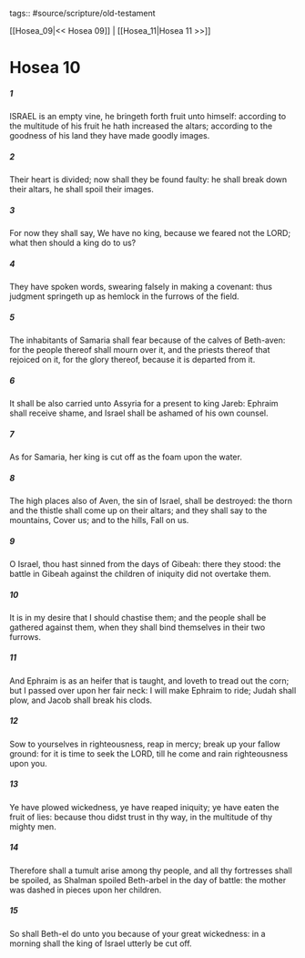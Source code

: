 tags:: #source/scripture/old-testament

[[Hosea_09|<< Hosea 09]] | [[Hosea_11|Hosea 11 >>]]

# Hosea 10

##### 1

ISRAEL is an empty vine, he bringeth forth fruit unto himself: according to the multitude of his fruit he hath increased the altars; according to the goodness of his land they have made goodly images.

##### 2

Their heart is divided; now shall they be found faulty: he shall break down their altars, he shall spoil their images.

##### 3

For now they shall say, We have no king, because we feared not the LORD; what then should a king do to us?

##### 4

They have spoken words, swearing falsely in making a covenant: thus judgment springeth up as hemlock in the furrows of the field.

##### 5

The inhabitants of Samaria shall fear because of the calves of Beth-aven: for the people thereof shall mourn over it, and the priests thereof that rejoiced on it, for the glory thereof, because it is departed from it.

##### 6

It shall be also carried unto Assyria for a present to king Jareb: Ephraim shall receive shame, and Israel shall be ashamed of his own counsel.

##### 7

As for Samaria, her king is cut off as the foam upon the water.

##### 8

The high places also of Aven, the sin of Israel, shall be destroyed: the thorn and the thistle shall come up on their altars; and they shall say to the mountains, Cover us; and to the hills, Fall on us.

##### 9

O Israel, thou hast sinned from the days of Gibeah: there they stood: the battle in Gibeah against the children of iniquity did not overtake them.

##### 10

It is in my desire that I should chastise them; and the people shall be gathered against them, when they shall bind themselves in their two furrows.

##### 11

And Ephraim is as an heifer that is taught, and loveth to tread out the corn; but I passed over upon her fair neck: I will make Ephraim to ride; Judah shall plow, and Jacob shall break his clods.

##### 12

Sow to yourselves in righteousness, reap in mercy; break up your fallow ground: for it is time to seek the LORD, till he come and rain righteousness upon you.

##### 13

Ye have plowed wickedness, ye have reaped iniquity; ye have eaten the fruit of lies: because thou didst trust in thy way, in the multitude of thy mighty men.

##### 14

Therefore shall a tumult arise among thy people, and all thy fortresses shall be spoiled, as Shalman spoiled Beth-arbel in the day of battle: the mother was dashed in pieces upon her children.

##### 15

So shall Beth-el do unto you because of your great wickedness: in a morning shall the king of Israel utterly be cut off.

